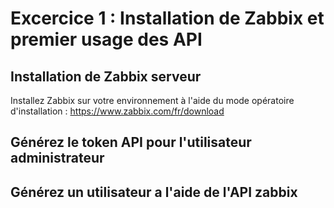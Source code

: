 # Excercice 1 : Installation de Zabbix et premier usage des API

## Installation de Zabbix serveur

Installez Zabbix sur votre environnement à l'aide du mode opératoire d'installation : https://www.zabbix.com/fr/download

## Générez le token API pour l'utilisateur administrateur

## Générez un utilisateur a l'aide de l'API zabbix
